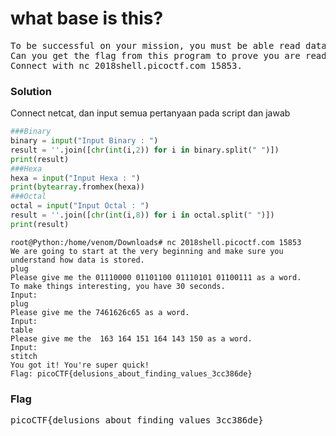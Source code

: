 <h1><b>what base is this?</h1></b>
<pre>
To be successful on your mission, you must be able read data represented in different ways, such as hexadecimal or binary. 
Can you get the flag from this program to prove you are ready? 
Connect with nc 2018shell.picoctf.com 15853.
</pre>
</b><h3>Solution</h3></b>
<p>Connect netcat, dan input semua pertanyaan pada script dan jawab</p>

```python
###Binary
binary = input("Input Binary : ")
result = ''.join([chr(int(i,2)) for i in binary.split(" ")])
print(result)
###Hexa
hexa = input("Input Hexa : ")
print(bytearray.fromhex(hexa))
###Octal
octal = input("Input Octal : ")
result = ''.join([chr(int(i,8)) for i in octal.split(" ")])
print(result)
```

```console
root@Python:/home/venom/Downloads# nc 2018shell.picoctf.com 15853
We are going to start at the very beginning and make sure you understand how data is stored.
plug
Please give me the 01110000 01101100 01110101 01100111 as a word.
To make things interesting, you have 30 seconds.
Input:
plug
Please give me the 7461626c65 as a word.
Input:
table
Please give me the  163 164 151 164 143 150 as a word.
Input:
stitch
You got it! You're super quick!
Flag: picoCTF{delusions_about_finding_values_3cc386de}
```

</b><h3>Flag</h3></b>
<pre>
picoCTF{delusions_about_finding_values_3cc386de}
</pre>
